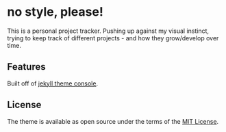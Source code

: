 # no style, please!

This is a personal project tracker. Pushing up against my visual instinct, trying to keep track of different projects - and how they grow/develop over time.

## Features

Built off of <a href="https://github.com/b2a3e8/jekyll-theme-console">jekyll theme console</a>.

## License

The theme is available as open source under the terms of the [MIT License](https://opensource.org/licenses/MIT).
